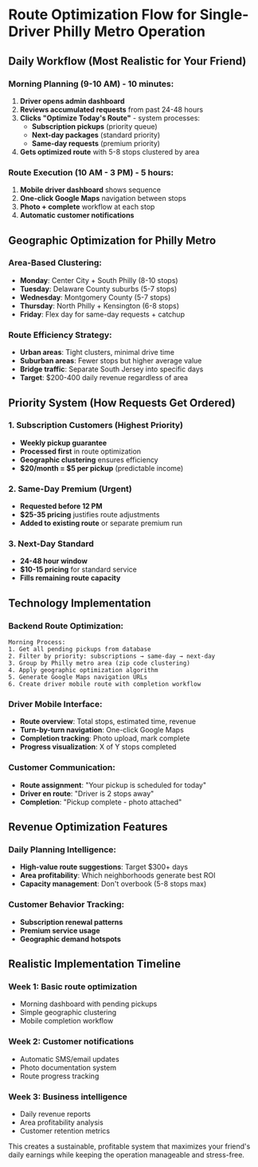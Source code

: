 # Route Optimization Flow for Single-Driver Philly Metro Operation

## **Daily Workflow (Most Realistic for Your Friend)**

### **Morning Planning (9-10 AM) - 10 minutes:**
1. **Driver opens admin dashboard**
2. **Reviews accumulated requests** from past 24-48 hours
3. **Clicks "Optimize Today's Route"** - system processes:
   - **Subscription pickups** (priority queue)
   - **Next-day packages** (standard priority)
   - **Same-day requests** (premium priority)
4. **Gets optimized route** with 5-8 stops clustered by area

### **Route Execution (10 AM - 3 PM) - 5 hours:**
1. **Mobile driver dashboard** shows sequence
2. **One-click Google Maps** navigation between stops
3. **Photo + complete** workflow at each stop
4. **Automatic customer notifications**

## **Geographic Optimization for Philly Metro**

### **Area-Based Clustering:**
- **Monday**: Center City + South Philly (8-10 stops)
- **Tuesday**: Delaware County suburbs (5-7 stops)
- **Wednesday**: Montgomery County (5-7 stops)
- **Thursday**: North Philly + Kensington (6-8 stops)
- **Friday**: Flex day for same-day requests + catchup

### **Route Efficiency Strategy:**
- **Urban areas**: Tight clusters, minimal drive time
- **Suburban areas**: Fewer stops but higher average value
- **Bridge traffic**: Separate South Jersey into specific days
- **Target**: $200-400 daily revenue regardless of area

## **Priority System (How Requests Get Ordered)**

### **1. Subscription Customers (Highest Priority)**
- **Weekly pickup guarantee**
- **Processed first** in route optimization
- **Geographic clustering** ensures efficiency
- **$20/month = $5 per pickup** (predictable income)

### **2. Same-Day Premium (Urgent)**
- **Requested before 12 PM**
- **$25-35 pricing** justifies route adjustments
- **Added to existing route** or separate premium run

### **3. Next-Day Standard**
- **24-48 hour window**
- **$10-15 pricing** for standard service
- **Fills remaining route capacity**

## **Technology Implementation**

### **Backend Route Optimization:**
```
Morning Process:
1. Get all pending pickups from database
2. Filter by priority: subscriptions → same-day → next-day
3. Group by Philly metro area (zip code clustering)
4. Apply geographic optimization algorithm
5. Generate Google Maps navigation URLs
6. Create driver mobile route with completion workflow
```

### **Driver Mobile Interface:**
- **Route overview**: Total stops, estimated time, revenue
- **Turn-by-turn navigation**: One-click Google Maps
- **Completion tracking**: Photo upload, mark complete
- **Progress visualization**: X of Y stops completed

### **Customer Communication:**
- **Route assignment**: "Your pickup is scheduled for today"
- **Driver en route**: "Driver is 2 stops away"
- **Completion**: "Pickup complete - photo attached"

## **Revenue Optimization Features**

### **Daily Planning Intelligence:**
- **High-value route suggestions**: Target $300+ days
- **Area profitability**: Which neighborhoods generate best ROI
- **Capacity management**: Don't overbook (5-8 stops max)

### **Customer Behavior Tracking:**
- **Subscription renewal patterns**
- **Premium service usage**
- **Geographic demand hotspots**

## **Realistic Implementation Timeline**

### **Week 1**: Basic route optimization
- Morning dashboard with pending pickups
- Simple geographic clustering
- Mobile completion workflow

### **Week 2**: Customer notifications
- Automatic SMS/email updates
- Photo documentation system
- Route progress tracking

### **Week 3**: Business intelligence
- Daily revenue reports
- Area profitability analysis
- Customer retention metrics

This creates a sustainable, profitable system that maximizes your friend's daily earnings while keeping the operation manageable and stress-free.